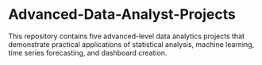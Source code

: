 # Advanced-Data-Analyst-Projects
This repository contains five advanced-level data analytics projects that demonstrate practical applications of statistical analysis, machine learning, time series forecasting, and dashboard creation.
